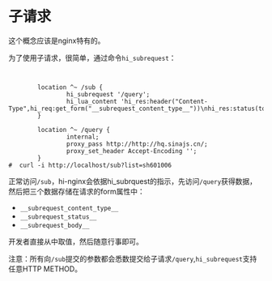 # 子请求

这个概念应该是nginx特有的。

为了使用子请求，很简单，通过命令`hi_subrequest`：

```nginx


        location ^~ /sub {
                hi_subrequest '/query';
                hi_lua_content 'hi_res:header("Content-Type",hi_req:get_form("__subrequest_content_type__"))\nhi_res:status(tonumber(hi_req:get_form("__subrequest_status__")))\nhi_res:content(hi_req:get_form("__subrequest_body__"))';
        }

        location ^~ /query {
                internal;
                proxy_pass http://http://hq.sinajs.cn/;
                proxy_set_header Accept-Encoding '';
        }
#  curl -i http://localhost/sub?list=sh601006

```

正常访问`/sub`，hi-nginx会依据hi_subrquest的指示，先访问`/query`获得数据，然后把三个数据存储在请求的form属性中：

- `__subrequest_content_type__`
- `__subrequest_status__`
- `__subrequest_body__`

开发者直接从中取值，然后随意行事即可。

注意：所有向`/sub`提交的参数都会悉数提交给子请求`/query`,`hi_subrequest`支持任意HTTP METHOD。